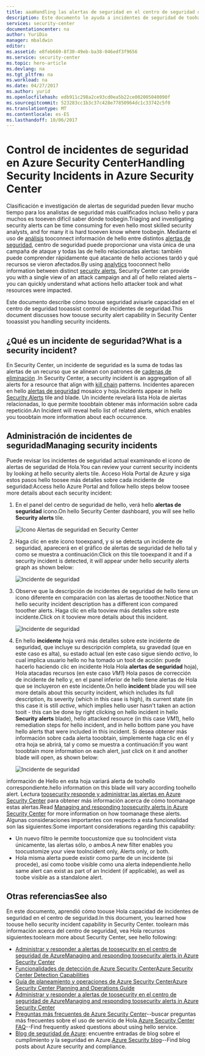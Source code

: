 ```yaml
---
title: aaaHandling las alertas de seguridad en el centro de seguridad de Azure | Documentos de Microsoft
description: Este documento le ayuda a incidentes de seguridad de toohandle capacidades de toouse centro de seguridad de Azure.
services: security-center
documentationcenter: na
author: YuriDio
manager: mbaldwin
editor: 
ms.assetid: e8feb669-8f30-49eb-ba38-046edf3f9656
ms.service: security-center
ms.topic: hero-article
ms.devlang: na
ms.tgt_pltfrm: na
ms.workload: na
ms.date: 04/27/2017
ms.author: yurid
ms.openlocfilehash: edb911c298a2ce93cd0ea5b22ce002005040090f
ms.sourcegitcommit: 523283cc1b3c37c428e77850964dc1c33742c5f0
ms.translationtype: MT
ms.contentlocale: es-ES
ms.lasthandoff: 10/06/2017
---
```

# <a name="handling-security-incidents-in-azure-security-center"></a><span data-ttu-id="8d0bf-103">Control de incidentes de seguridad en Azure Security Center</span><span class="sxs-lookup"><span data-stu-id="8d0bf-103">Handling Security Incidents in Azure Security Center</span></span>
<span data-ttu-id="8d0bf-104">Clasificación e investigación de alertas de seguridad pueden llevar mucho tiempo para los analistas de seguridad más cualificados incluso hello y para muchos es tooeven difícil saber dónde toobegin.</span><span class="sxs-lookup"><span data-stu-id="8d0bf-104">Triaging and investigating security alerts can be time consuming for even hello most skilled security analysts, and for many it is hard tooeven know where toobegin.</span></span> <span data-ttu-id="8d0bf-105">Mediante el uso de [análisis](security-center-detection-capabilities.md) tooconnect información de hello entre distintos [alertas de seguridad](security-center-managing-and-responding-alerts.md), centro de seguridad puede proporcionar una vista única de una campaña de ataque y todas las de hello relacionadas alertas: también puede comprender rápidamente qué atacante de hello acciones tardó y qué recursos se vieron afectados.</span><span class="sxs-lookup"><span data-stu-id="8d0bf-105">By using [analytics](security-center-detection-capabilities.md) tooconnect hello information between distinct [security alerts](security-center-managing-and-responding-alerts.md), Security Center can provide you with a single view of an attack campaign and all of hello related alerts – you can quickly understand what actions hello attacker took and what resources were impacted.</span></span>

<span data-ttu-id="8d0bf-106">Este documento describe cómo toouse seguridad avisarle capacidad en el centro de seguridad tooassist control de incidentes de seguridad.</span><span class="sxs-lookup"><span data-stu-id="8d0bf-106">This document discusses how toouse security alert capability in Security Center tooassist you handling security incidents.</span></span>

## <a name="what-is-a-security-incident"></a><span data-ttu-id="8d0bf-107">¿Qué es un incidente de seguridad?</span><span class="sxs-lookup"><span data-stu-id="8d0bf-107">What is a security incident?</span></span>
<span data-ttu-id="8d0bf-108">En Security Center, un incidente de seguridad es la suma de todas las alertas de un recurso que se alinean con patrones de [cadenas de eliminación](https://blogs.technet.microsoft.com/office365security/addressing-your-cxos-top-five-cloud-security-concerns/) .</span><span class="sxs-lookup"><span data-stu-id="8d0bf-108">In Security Center, a security incident is an aggregation of all alerts for a resource that align with [kill chain](https://blogs.technet.microsoft.com/office365security/addressing-your-cxos-top-five-cloud-security-concerns/) patterns.</span></span> <span data-ttu-id="8d0bf-109">Incidentes aparecen en hello [alertas de seguridad](security-center-managing-and-responding-alerts.md) mosaico y hoja.</span><span class="sxs-lookup"><span data-stu-id="8d0bf-109">Incidents appear in hello [Security Alerts](security-center-managing-and-responding-alerts.md) tile and blade.</span></span> <span data-ttu-id="8d0bf-110">Un incidente revelará lista Hola de alertas relacionadas, lo que permite tooobtain obtener más información sobre cada repetición.</span><span class="sxs-lookup"><span data-stu-id="8d0bf-110">An Incident will reveal hello list of related alerts, which enables you tooobtain more information about each occurrence.</span></span>

## <a name="managing-security-incidents"></a><span data-ttu-id="8d0bf-111">Administración de incidentes de seguridad</span><span class="sxs-lookup"><span data-stu-id="8d0bf-111">Managing security incidents</span></span>
<span data-ttu-id="8d0bf-112">Puede revisar los incidentes de seguridad actual examinando el icono de alertas de seguridad de Hola.</span><span class="sxs-lookup"><span data-stu-id="8d0bf-112">You can review your current security incidents by looking at hello security alerts tile.</span></span> <span data-ttu-id="8d0bf-113">Acceso Hola Portal de Azure y siga estos pasos hello toosee más detalles sobre cada incidente de seguridad:</span><span class="sxs-lookup"><span data-stu-id="8d0bf-113">Access hello Azure Portal and follow hello steps below toosee more details about each security incident:</span></span>

1. <span data-ttu-id="8d0bf-114">En el panel del centro de seguridad de hello, verá hello **alertas de seguridad** icono.</span><span class="sxs-lookup"><span data-stu-id="8d0bf-114">On hello Security Center dashboard, you will see hello **Security alerts** tile.</span></span>

    ![Icono Alertas de seguridad en Security Center](./media/security-center-incident/security-center-incident-fig1.png)

2. <span data-ttu-id="8d0bf-116">Haga clic en este icono tooexpand, y si se detecta un incidente de seguridad, aparecerá en el gráfico de alertas de seguridad de hello tal y como se muestra a continuación:</span><span class="sxs-lookup"><span data-stu-id="8d0bf-116">Click on this tile tooexpand it and if a security incident is detected, it will appear under hello security alerts graph as shown  below:</span></span>

    ![Incidente de seguridad](./media/security-center-incident/security-center-incident-fig2.png)

3. <span data-ttu-id="8d0bf-118">Observe que la descripción de incidentes de seguridad de hello tiene un icono diferente en comparación con las alertas de tooother.</span><span class="sxs-lookup"><span data-stu-id="8d0bf-118">Notice that hello security incident description has a different icon compared tooother alerts.</span></span> <span data-ttu-id="8d0bf-119">Haga clic en ella tooview más detalles sobre este incidente.</span><span class="sxs-lookup"><span data-stu-id="8d0bf-119">Click on it tooview more details about this incident.</span></span>

    ![Incidente de seguridad](./media/security-center-incident/security-center-incident-fig3.png)

4. <span data-ttu-id="8d0bf-121">En hello **incidente** hoja verá más detalles sobre este incidente de seguridad, que incluye su descripción completa, su gravedad (que en este caso es alta), su estado actual (en este caso sigue siendo *activo*, lo cual implica usuario hello no ha tomado un tooit de acción: puede hacerlo haciendo clic en incidente Hola Hola **alertas de seguridad** hoja), Hola atacadas recursos (en este caso *VM1*) Hola pasos de corrección de incidente de hello y, en el panel inferior de hello tiene alertas de Hola que se incluyeron en este incidente.</span><span class="sxs-lookup"><span data-stu-id="8d0bf-121">On hello **incident** blade you will see more details about this security incident, which includes its full description, its severity (which in this case is high), its current state (in this case it is still *active*, which implies hello user hasn't taken an action tooit - this can be done by right clicking on hello incident in hello **Security alerts** blade), hello attacked resource (in this case *VM1*), hello remediation steps for hello incident, and in hello bottom pane you have hello alerts that were included in this incident.</span></span> <span data-ttu-id="8d0bf-122">Si desea obtener más información sobre cada alerta tooobtain, simplemente haga clic en él y otra hoja se abrirá, tal y como se muestra a continuación:</span><span class="sxs-lookup"><span data-stu-id="8d0bf-122">If you want tooobtain more information on each alert, just click on it and another blade will open, as shown below:</span></span>

    ![Incidente de seguridad](./media/security-center-incident/security-center-incident-fig4.png)

<span data-ttu-id="8d0bf-124">información de Hello en esta hoja variará alerta de toohello correspondiente.</span><span class="sxs-lookup"><span data-stu-id="8d0bf-124">hello information on this blade will vary according toohello alert.</span></span> <span data-ttu-id="8d0bf-125">Lectura [toosecurity responde y administrar las alertas en Azure Security Center](security-center-managing-and-responding-alerts.md) para obtener más información acerca de cómo toomanage estas alertas.</span><span class="sxs-lookup"><span data-stu-id="8d0bf-125">Read [Managing and responding toosecurity alerts in Azure Security Center](security-center-managing-and-responding-alerts.md) for more information on how toomanage these alerts.</span></span> <span data-ttu-id="8d0bf-126">Algunas consideraciones importantes con respecto a esta funcionalidad son las siguientes:</span><span class="sxs-lookup"><span data-stu-id="8d0bf-126">Some important considerations regarding this capability:</span></span>

* <span data-ttu-id="8d0bf-127">Un nuevo filtro le permite toocustomize que su tooIncident vista únicamente, las alertas sólo, o ambos.</span><span class="sxs-lookup"><span data-stu-id="8d0bf-127">A new filter enables you toocustomize your view tooIncident only, Alerts only, or both.</span></span>
* <span data-ttu-id="8d0bf-128">Hola misma alerta puede existir como parte de un incidente (si procede), así como toobe visible como una alerta independiente.</span><span class="sxs-lookup"><span data-stu-id="8d0bf-128">hello same alert can exist as part of an Incident (if applicable), as well as toobe visible as a standalone alert.</span></span>

## <a name="see-also"></a><span data-ttu-id="8d0bf-129">Otras referencias</span><span class="sxs-lookup"><span data-stu-id="8d0bf-129">See also</span></span>
<span data-ttu-id="8d0bf-130">En este documento, aprendió cómo toouse Hola capacidad de incidentes de seguridad en el centro de seguridad.</span><span class="sxs-lookup"><span data-stu-id="8d0bf-130">In this document, you learned how toouse hello security incident capability in Security Center.</span></span> <span data-ttu-id="8d0bf-131">toolearn más información acerca del centro de seguridad, vea Hola recursos siguientes:</span><span class="sxs-lookup"><span data-stu-id="8d0bf-131">toolearn more about Security Center, see hello following:</span></span>

* [<span data-ttu-id="8d0bf-132">Administrar y responder a alertas de toosecurity en el centro de seguridad de Azure</span><span class="sxs-lookup"><span data-stu-id="8d0bf-132">Managing and responding toosecurity alerts in Azure Security Center</span></span>](security-center-managing-and-responding-alerts.md)
* [<span data-ttu-id="8d0bf-133">Funcionalidades de detección de Azure Security Center</span><span class="sxs-lookup"><span data-stu-id="8d0bf-133">Azure Security Center Detection Capabilities</span></span>](security-center-detection-capabilities.md)
* [<span data-ttu-id="8d0bf-134">Guía de planeamiento y operaciones de Azure Security Center</span><span class="sxs-lookup"><span data-stu-id="8d0bf-134">Azure Security Center Planning and Operations Guide</span></span>](security-center-planning-and-operations-guide.md)
* [<span data-ttu-id="8d0bf-135">Administrar y responder a alertas de toosecurity en el centro de seguridad de Azure</span><span class="sxs-lookup"><span data-stu-id="8d0bf-135">Managing and responding toosecurity alerts in Azure Security Center</span></span>](security-center-managing-and-responding-alerts.md)
* <span data-ttu-id="8d0bf-136">[Preguntas más frecuentes de Azure Security Center](security-center-faq.md)--buscar preguntas más frecuentes sobre el uso de servicio de Hola.</span><span class="sxs-lookup"><span data-stu-id="8d0bf-136">[Azure Security Center FAQ](security-center-faq.md)--Find frequently asked questions about using hello service.</span></span>
* <span data-ttu-id="8d0bf-137">[Blog de seguridad de Azure](http://blogs.msdn.com/b/azuresecurity/): encuentre entradas de blog sobre el cumplimiento y la seguridad en Azure.</span><span class="sxs-lookup"><span data-stu-id="8d0bf-137">[Azure Security blog](http://blogs.msdn.com/b/azuresecurity/)--Find blog posts about Azure security and compliance.</span></span>

